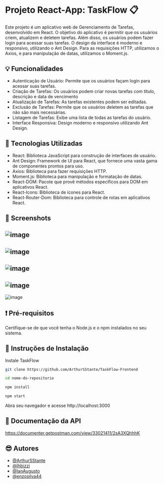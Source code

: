 
# Projeto React-App: TaskFlow 📋

Este projeto é um aplicativo web de Gerenciamento de Tarefas, desenvolvido em React. O objetivo do aplicativo é permitir que os usuários criem, atualizem e deletem tarefas. Além disso, os usuários podem fazer login para acessar suas tarefas. O design da interface é moderno e responsivo, utilizando o Ant Design. Para as requisições HTTP, utilizamos o Axios, e para manipulação de datas, utilizamos o Moment.js.

##  💡 Funcionalidades

- Autenticação de Usuário: Permite que os usuários façam login para acessar suas tarefas.
- Criação de Tarefas: Os usuários podem criar novas tarefas com título, descrição e data de vencimento
- Atualização de Tarefas: As tarefas existentes podem ser editadas.
- Exclusão de Tarefas: Permite que os usuários deletem as tarefas que não são mais necessárias.
- Listagem de Tarefas: Exibe uma lista de todas as tarefas do usuário.
- Interface Responsiva: Design moderno e responsivo utilizando Ant Design.


##  📌 Tecnologias Utilizadas
- React: Biblioteca JavaScript para construção de interfaces de usuário.
- Ant Design: Framework de UI para React, que fornece uma vasta gama de componentes prontos para uso.
- Axios: Biblioteca para fazer requisições HTTP.
- Moment.js: Biblioteca para manipulação e formatação de datas.
- React-DOM: Pacote que provê métodos específicos para DOM em aplicativos React.
- React-Icons: Biblioteca de ícones para React.
- React-Router-Dom: Biblioteca para controle de rotas em aplicativos React.
## 📸 Screenshots

![image](https://github.com/IT-group-FACEF/TaskFlow-Frontend/assets/106411734/698d131e-72a8-43ae-91d4-6ec21fd16250)
-
![image](https://github.com/IT-group-FACEF/TaskFlow-Frontend/assets/106411734/2c27f5fd-7342-4e10-9bad-bc0ae01e99fd)
-
![image](https://github.com/IT-group-FACEF/TaskFlow-Frontend/assets/106411734/a097f077-e00f-4a0d-b0f8-95d54928107b)
-
![image](https://github.com/IT-group-FACEF/TaskFlow-Frontend/assets/106411734/aad10b5a-e538-467d-bb74-74b3c552ea58)
-
![image](https://github.com/IT-group-FACEF/TaskFlow-Frontend/assets/106411734/8df8d2be-e83f-423b-a843-92a61d95c03e)
## ❗ Pré-requisitos
Certifique-se de que você tenha o Node.js e o npm instalados no seu sistema.
## 🎊 Instruções de Instalação

Instale TaskFlow 

```bash
git clone https://github.com/ArthurSStante/TaskFlow-Frontend

```
```bash
cd nome-do-repositorio
```
```bash
npm install
```
```bash
npm start
```
Abra seu navegador e acesse http://localhost:3000
## 📜 Documentação da API

https://documenter.getpostman.com/view/33021411/2sA3XQhhhK




## 😎 Autores

- [@ArthurSStante](https://github.com/ArthurSStante)
- [@lhbizzi](https://github.com/lhbizzi)
- [@IanAugusto](https://github.com/IanAugusto)
- [@enzosilva44](https://github.com/enzosilva44)

